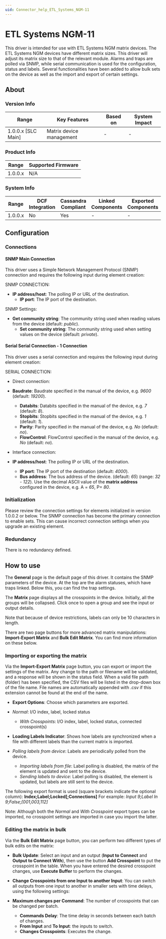 ```yaml
---
uid: Connector_help_ETL_Systems_NGM-11
---
```


# ETL Systems NGM-11

This driver is intended for use with ETL Systems NGM matrix devices. The ETL Systems NGM devices have different matrix sizes. This driver will adjust its matrix size to that of the relevant module. Alarms and traps are polled via SNMP, while serial communication is used for the configuration, status and labels. Several functionalities have been added to allow bulk sets on the device as well as the import and export of certain settings.

## About

### Version Info

| **Range**            | **Key Features**         | **Based on** | **System Impact** |
|----------------------|--------------------------|--------------|-------------------|
| 1.0.0.x \[SLC Main\] | Matrix device management | \-           | \-                |

### Product Info

| **Range** | **Supported Firmware** |
|-----------|------------------------|
| 1.0.0.x   | N/A                    |

### System Info

| **Range** | **DCF Integration** | **Cassandra Compliant** | **Linked Components** | **Exported Components** |
|-----------|---------------------|-------------------------|-----------------------|-------------------------|
| 1.0.0.x   | No                  | Yes                     | \-                    | \-                      |

## Configuration

### Connections

#### SNMP Main Connection

This driver uses a Simple Network Management Protocol (SNMP) connection and requires the following input during element creation:

SNMP CONNECTION:

- **IP address/host**: The polling IP or URL of the destination.
  - **IP port**: The IP port of the destination.

SNMP Settings:

- **Get community string**: The community string used when reading values from the device (default: *public*).
  - **Set community string**: The community string used when setting values on the device (default: *private*).

#### Serial Serial Connection - 1 Connection

This driver uses a serial connection and requires the following input during element creation:

SERIAL CONNECTION:

- Direct connection:

- **Baudrate**: Baudrate specified in the manual of the device, e.g. *9600* (default: *19200*).
  - **Databits**: Databits specified in the manual of the device, e.g. *7* (default: *8*).
  - **Stopbits**: Stopbits specified in the manual of the device, e.g. *1* (default: *1*).
  - **Parity**: Parity specified in the manual of the device, e.g. *No* (default: *no*).
  - **FlowControl**: FlowControl specified in the manual of the device, e.g. *No* (default: *no*).

- Interface connection:

- **IP address/host**: The polling IP or URL of the destination.
  - **IP port**: The IP port of the destination (default: *4000*).
  - **Bus address**: The bus address of the device. (default: *65*) (range: *32* - *122*). Use the decimal ASCII value of the **matrix address** configured in the device, e.g. A = *65*, P= *80*.

### Initialization

Please review the connection settings for elements initialized in version 1.0.0.2 or below. The SNMP connection has become the primary connection to enable sets. This can cause incorrect connection settings when you upgrade an existing element.

### Redundancy

There is no redundancy defined.

## How to use

The **General** page is the default page of this driver. It contains the SNMP parameters of the device. At the top are the alarm statuses, which have traps linked. Below this, you can find the trap settings.

The **Matrix** page displays all the crosspoints in the device. Initially, all the groups will be collapsed. Click once to open a group and see the input or output details.

Note that because of device restrictions, labels can only be 10 characters in length.

There are two page buttons for more advanced matrix manipulations: **Import-Export Matrix** and **Bulk Edit Matrix**. You can find more information on these below.

### Importing or exporting the matrix

Via the **Import-Export Matrix** page button, you can export or import the settings of the matrix. Any change to the path or filename will be validated, and a response will be shown in the status field. When a valid file path (folder) has been specified, the CSV files will be listed in the drop-down box of the file name. File names are automatically appended with .csv if this extension cannot be found at the end of the name.

- **Export Options**: Choose which parameters are exported.

- *Normal*: I/O index, label, locked status
  - *With Crosspoints*: I/O index, label, locked status, connected crosspoint(s)

- **Loading Labels Indicator**: Shows how labels are synchronized when a file with different labels than the current matrix is imported.

- *Polling labels from device*: Labels are periodically polled from the device.
  - *Importing labels from file*: Label polling is disabled, the matrix of the element is updated and sent to the device.
  - *Sending labels to device*: Label polling is disabled, the element is updated, but labels are still sent to the device.

The following export format is used (square brackets indicate the optional column): **Index;Label;Locked\[;Connections\]** For example: *Input 9;Label In 9;False;\[001,003,112\]*

Note: Although both the *Normal* and *With Crosspoint* export types can be imported, no crosspoint settings are imported in case you import the latter.

### Editing the matrix in bulk

Via the **Bulk Edit Matrix** page button, you can perform two different types of bulk edits on the matrix:

- **Bulk Update**: Select an input and an output (**Input to Connect** and **Output to Connect With**), then use the button **Add Crosspoint** to put the crosspoint in the table. When you have entered the desired crosspoint changes, use **Execute Buffer** to perform the changes.

- **Change Crosspoints from one Input to another Input**: You can switch all outputs from one input to another in smaller sets with time delays, using the following settings:

- **Maximum changes per Command**: The number of crosspoints that can be changed per batch.
  - **Commands Delay**: The time delay in seconds between each batch of changes.
  - **From Input** and **To Input**: the inputs to switch.
  - **Changes Crosspoints**: Executes the change.
